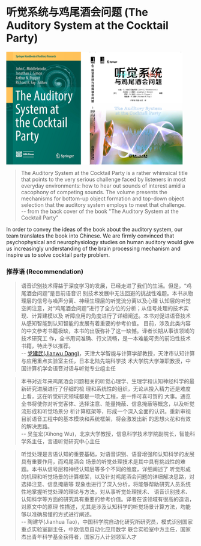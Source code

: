 # 听觉系统与鸡尾酒会问题 (The Auditory System at the Cocktail Party)

<img src="./assets/BookCover_The%20Auditory%20System%20at%20the%20Cocktail%20Party.png" height = "300" alt="BookCover" align=center />


> The Auditory System at the Cocktail Party is a rather whimsical title that points to the very serious challenge 
    faced by listeners in most everyday environments: how to hear out sounds of interest amid a cacophony of 
    competing sounds. The volume presents the mechanisms for bottom-up object formation and top-down object selection 
    that the auditory system employs to meet that challenge.  
     -- from the back cover of the book "The Auditory System at the Cocktail Party"


In order to convey the ideas of the book about the auditory system, our team translates the book into Chinese. We are
firmly convinced that psychophysical and neurophysiology studies on human auditory would give us increasingly 
understanding of the brain processing mechanism and inspire us to solve cocktail party problem.

### 推荐语 (Recommendation)
> 语音识别技术得益于深度学习的发展，已经走进了我们的生活。但是，“鸡尾酒会问题”是目前语音识
别技术发展中无法回避的挑战性难题。本书从物理层的信号与噪声分离、神经生理层的听觉流分离以及心理
认知层的听觉空间注意，对“鸡尾酒会问题”进行了全方位的分析；从信号处理的技术实现、计算建模以及
听障应用的角度进行了详细阐述。本书对促进语音技术从感知智能到认知智能的发展有着重要的参考价值。
目前，涉及此类内容的中文参考书籍极缺，本书的出版弥补了这一缺憾。译者长期从事该领域的技术研究工
作，全书用词准确、行文流畅，是一本难能可贵的前沿性技术书籍，特此予以推荐。  
-- [党建武(Jianwu Dang)](https://scholar.google.com/citations?user=Wk5ApskAAAAJ&hl=en&oi=ao)，天津大学智能与计算学部教授，天津市认知计算与应用重点实验室主任，日本北陆先端科学技
术大学院大学兼职教授，中国计算机学会语音对话与听觉专业组主任

> 本书对近年来鸡尾酒会问题相关的听觉心理学、生理学和认知神经科学的最新研究进展进行了仔细的梳
理和系统性的组织，无论从投入精力还是难度上看，这在听觉研究领域都是一项大工程，是一件可喜可贺的
大事。通览全书将使你对听觉客体、选择注意、能量掩蔽、信息掩蔽等概念，以及听觉流形成和听觉场景分
析计算框架等，形成一个深入全面的认识。重新审视目前语音工程中的基本模块和系统框架，将会激发出新
的思想火花和有效的解决思路。  
-- 吴玺宏(Xihong Wu)，北京大学教授，信息科学技术学院副院长，智能科学系主任，言语听觉研究中心主任

> 听觉处理是言语认知的重要基础，对语音识别、语音增强和认知科学的发展具有重要作用，而鸡尾酒会
场景的听觉处理技术是其中具有挑战性的难题。本书从信号层和神经认知层等多个不同的维度，详细阐述了
听觉形成的机理和听觉场景的计算框架，以及针对鸡尾酒会问题的详细解决思路，对选择注意、信息掩蔽等
现象也进行了深入分析，将能够帮助研究人员系统性地掌握听觉处理的理论与方法，对从事听觉处理技术、
语音识别技术、认知科学等方面的研究具有重要的参考价值。译者在该领域有很高的造诣，对原文中的原理
性描述，尤其是涉及认知科学的听觉场景计算方法，均能够以准确易懂的方式进行阐述。  
-- 陶建华(Jianhua Tao)，中国科学院自动化研究所研究员，模式识别国家重点实验室副主任，中欧信息自动化应用数学
联合实验室中方主任，国家杰出青年科学基金获得者，国家万人计划领军人才